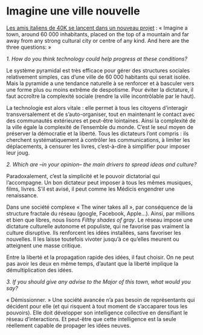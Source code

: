 # Imagine une ville nouvelle

[Les amis italiens de 40K se lancent dans un nouveau projet](http://www.potenzasmart.it/) : « Imagine a town, around 60 000 inhabitants, placed on the top of a mountain and far away from any strong cultural city or centre of any kind. And here are the three questions: »<span id="more-30885"></span>

*1. How do you think technology could help progress at these conditions?*

Le système pyramidal est très efficace pour gérer des structures sociales relativement simples, cas d’une ville de 60 000 habitants qui serait isolée. Mais la pyramide a une tendance naturelle à se renforcer et à basculer vers une forme plus ou moins extrême de despotisme. Pour éviter la dictature, il faut accroître la complexité sociale (rendre la ville incontrôlable par le haut).

La technologie est alors vitale : elle permet à tous les citoyens d’interagir transversalement et de s’auto-organiser, tout en maintenant le contact avec des communautés extérieures et peut-être lointaines. Ainsi la complexité de la ville égale la complexité de l’ensemble du monde. C’est le seul moyen de préserver la démocratie et la liberté. Tous les dictateurs l’ont compris : ils cherchent systématiquement à contrôler les communications, à limiter les déplacements, à censurer les livres, c’est-à-dire à simplifier pour imposer leur joug.

*2. Which are –in your opinion– the main drivers to spread ideas and culture?*

Paradoxalement, c’est la simplicité et le pouvoir dictatorial qui l’accompagne. Un bon dictateur peut imposer à tous les mêmes musiques, films, livres. S’il est avisé, il peut comme les Médicis engendrer une renaissance.

Dans une société complexe « The winer takes all », par conséquence de la structure fractale du réseau (google, Facebook, Apple…). Ainsi, par millions et bien que libres, nous lisons *Filthy shades of gray*. Le réseau impose une dictature culturelle autonome et populiste, qui ne favorise pas vraiment la culture disruptive. Ils renforcent les idées installées, sans favoriser les nouvelles. Il les laisse toutefois vivoter jusqu’à ce qu’elles meurent ou atteignent une masse critique.

Entre la liberté et la propagation rapide des idées, il faut choisir. On ne peut pas avoir les deux en même temps, d’autant que la liberté implique la démultiplication des idées.

*3. If you should give any advise to the Major of this town, what would you say?*

« Démissionner. » Une société avancée n’a pas besoin de représentants qui décident pour elle (et qui risquent à tout moment de s’accaparer tous les pouvoirs). Elle doit développer son intelligence collective en densifiant le réseau d’interactions. Et peut-être que cette intelligence est la seule réellement capable de propager les idées neuves.
